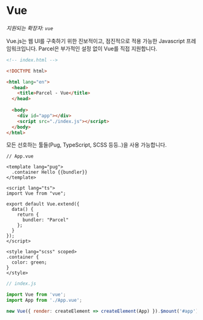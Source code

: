 # Vue

_지원되는 확장자: `vue`_

Vue.js는 웹 UI를 구축하기 위한 진보적이고, 점진적으로 적용 가능한 Javascript 프레임워크입니다. Parcel은 부가적인 설정 없이 Vue를 직접 지원합니다.

```html
<!-- index.html -->

<!DOCTYPE html>

<html lang="en">
  <head>
    <title>Parcel - Vue</title>
  </head>
  
  <body>
    <div id="app"></div>
    <script src="./index.js"></script>
  </body>
</html>
```

모든 선호하는 툴들(Pug, TypeScript, SCSS 등등..)을 사용 가능합니다.

```vue
// App.vue

<template lang="pug">
  .container Hello {{bundler}}
</template>

<script lang="ts">
import Vue from "vue";

export default Vue.extend({
  data() {
    return {
      bundler: "Parcel"
    };
  }
});
</script>

<style lang="scss" scoped>
.container {
  color: green;
}
</style>
```

```js
// index.js

import Vue from 'vue';
import App from './App.vue';

new Vue({ render: createElement => createElement(App) }).$mount('#app');
```

